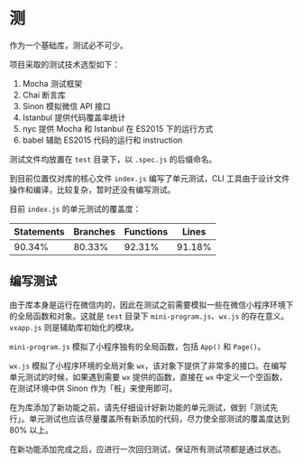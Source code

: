 # 测

作为一个基础库，测试必不可少。

项目采取的测试技术选型如下：

1. Mocha 测试框架
1. Chai 断言库
1. Sinon 模拟微信 API 接口
1. Istanbul 提供代码覆盖率统计
1. nyc 提供 Mocha 和 Istanbul 在 ES2015 下的运行方式
1. babel 辅助 ES2015 代码的运行和 instruction

测试文件均放置在 `test` 目录下，以 `.spec.js` 的后缀命名。

到目前位置仅对库的核心文件 `index.js` 编写了单元测试，CLI 工具由于设计文件操作和编译，比较复杂，暂时还没有编写测试。

目前 `index.js` 的单元测试的覆盖度：

| Statements  |  Branches | Functions | Lines |
|---|---|---|---|
|  90.34% | 80.33%  | 92.31% | 91.18% |

## 编写测试

由于库本身是运行在微信内的，因此在测试之前需要模拟一些在微信小程序环境下的全局函数和对象。这就是 `test` 目录下 `mini-program.js`、`wx.js` 的存在意义。`vxapp.js` 则是辅助库初始化的模块。

`mini-program.js` 模拟了小程序独有的全局函数，包括 `App()` 和 `Page()`。

`wx.js` 模拟了小程序环境的全局对象 `wx`，该对象下提供了非常多的接口。在编写单元测试的时候，如果遇到需要 `wx` 提供的函数，直接在 `wx` 中定义一个空函数，在测试环境中供 Sinon 作为「桩」来使用即可。

在为库添加了新功能之前，请先仔细设计好新功能的单元测试，做到「测试先行」。单元测试也应该尽量覆盖所有新添加的代码，尽力使全部测试的覆盖度达到 80% 以上。

在新功能添加完成之后，应进行一次回归测试，保证所有测试项都是通过状态。
